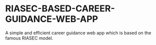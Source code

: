 # RIASEC-BASED-CAREER-GUIDANCE-WEB-APP
A simple and efficient career guidance web app which is based on the famous RIASEC model.
